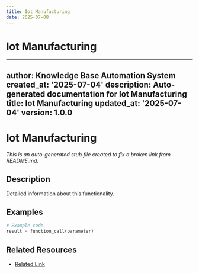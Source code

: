 ```yaml
---
title: Iot Manufacturing
date: 2025-07-08
---
```


# Iot Manufacturing

---
author: Knowledge Base Automation System
created_at: '2025-07-04'
description: Auto-generated documentation for Iot Manufacturing
title: Iot Manufacturing
updated_at: '2025-07-04'
version: 1.0.0
---

# Iot Manufacturing

*This is an auto-generated stub file created to fix a broken link from README.md.*

## Description

Detailed information about this functionality.

## Examples

```python
# Example code
result = function_call(parameter)
```

## Related Resources

- [Related Link](./related_resource.md)
